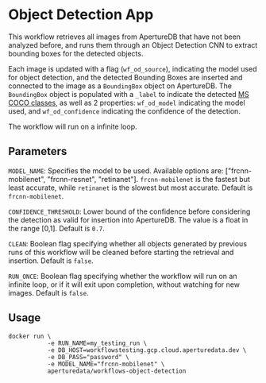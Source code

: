 Object Detection App
====================

This workflow retrieves all images from ApertureDB that have not been
analyzed before, and runs them through an Object Detection CNN to
extract bounding boxes for the detected objects.

Each image is updated with a flag (`wf_od_source`), indicating the model
used for object detection, and the detected Bounding Boxes
are inserted and connected to the image as a `BoundingBox` object on ApertureDB.
The `BoundingBox` object is populated with a `_label` to indicate the detected
[MS COCO classes](https://github.com/amikelive/coco-labels/blob/master/coco-labels-2014_2017.txt),
as well as 2 properties: `wf_od_model` indicating the model used,
and `wf_od_confidence` indicating the confidence of the detection.


The workflow will run on a infinite loop.

Parameters
----------

`MODEL_NAME`: Specifies the model to be used.
Available options are: ["frcnn-mobilenet", "frcnn-resnet", "retinanet"].
`frcnn-mobilenet` is the fastest but least accurate, while `retinanet` is
the slowest but most accurate. Default is `frcnn-mobilenet`.

`CONFIDENCE_THRESHOLD`: Lower bound of the confidence before considering the detection
as valid for insertion into ApertureDB. The value is a float in the range [0,1].
Default is `0.7`.

`CLEAN`: Boolean flag specifying whether all objects generated by previous runs
of this workflow will be cleaned before starting the retrieval and insertion.
Default is `false`.

`RUN_ONCE`: Boolean flag specifying whether the workflow will run on an infinite
loop, or if it will exit upon completion, without watching for new images.
Default is `false`.

Usage
-----

```
docker run \
           -e RUN_NAME=my_testing_run \
           -e DB_HOST=workflowstesting.gcp.cloud.aperturedata.dev \
           -e DB_PASS="password" \
           -e MODEL_NAME="frcnn-mobilenet" \
           aperturedata/workflows-object-detection
```
